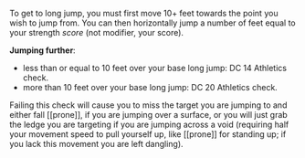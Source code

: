 To get to long jump, you must first move 10+ feet towards the point you wish to jump from. You can then horizontally jump a number of feet equal to your strength *score* (not modifier, your score).

**Jumping further**:
-  less than or equal to 10 feet over your base long jump: DC 14 Athletics check.
-  more than 10 feet over your base long jump: DC 20 Athletics check.

Failing this check will cause you to miss the target you are jumping to and either fall [[prone]], if you are jumping over a surface, or you will just grab the ledge you are targeting if you are jumping across a void (requiring half your movement speed to pull yourself up, like [[prone]] for standing up; if you lack this movement you are left dangling).